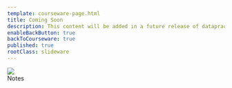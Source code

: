```yaml
---
template: courseware-page.html
title: Coming Soon
description: This content will be added in a future release of datapractices.org
enableBackButton: true
backToCourseware: true
published: true
rootClass: slideware
---
```


<section data-background="#0747A6">
  <div class="full">
    <img class="no-shadow" src="/images/coming-soon.png"/>
  </div>
  <aside class="notes">
  Notes
  </aside>
</section>
